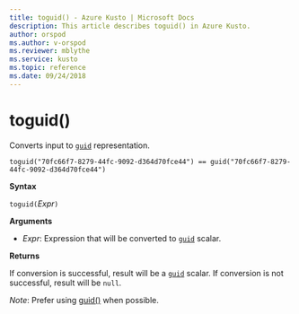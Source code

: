 ```yaml
---
title: toguid() - Azure Kusto | Microsoft Docs
description: This article describes toguid() in Azure Kusto.
author: orspod
ms.author: v-orspod
ms.reviewer: mblythe
ms.service: kusto
ms.topic: reference
ms.date: 09/24/2018
---
```

# toguid()

Converts input to [`guid`](./scalar-data-types/guid.md) representation.

```kusto
toguid("70fc66f7-8279-44fc-9092-d364d70fce44") == guid("70fc66f7-8279-44fc-9092-d364d70fce44")
```

**Syntax**

`toguid(`*Expr*`)`

**Arguments**

* *Expr*: Expression that will be converted to [`guid`](./scalar-data-types/guid.md) scalar. 

**Returns**

If conversion is successful, result will be a [`guid`](./scalar-data-types/guid.md) scalar.
If conversion is not successful, result will be `null`.

*Note*: Prefer using [guid()](./scalar-data-types/guid.md) when possible.